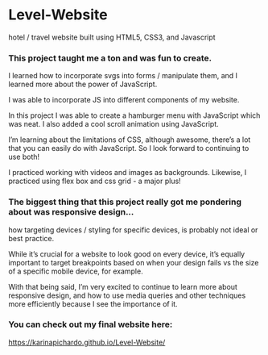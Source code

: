 # Level-Website
hotel / travel website built using HTML5, CSS3, and Javascript

### This project taught me a ton and was fun to create.
I learned how to incorporate svgs into forms / manipulate them, and I learned more about the power of JavaScript. 

I  was able to incorporate JS into different components of my website.

In this project I was able to create a hamburger menu with JavaScript which was neat. I also added a cool scroll animation using JavaScript. 

I’m learning about the limitations of CSS, although awesome, there’s a lot that you can easily do with JavaScript. So I look forward to continuing to use both! 

I practiced working with videos and images as backgrounds. Likewise, I practiced using flex box and css grid - a major plus!

### The biggest thing that this project really got me pondering about was responsive design...

how targeting devices / styling for specific devices, is probably not ideal or best practice.

While it’s crucial for a website to look good on every device, it’s equally important to target breakpoints based on when your design fails vs the size of a specific mobile device, for example. 

With that being said, I’m very excited to continue to learn more about responsive design, and how to use media queries and other techniques more efficiently because I see the importance of it.

### You can check out my final website here:

https://karinapichardo.github.io/Level-Website/

